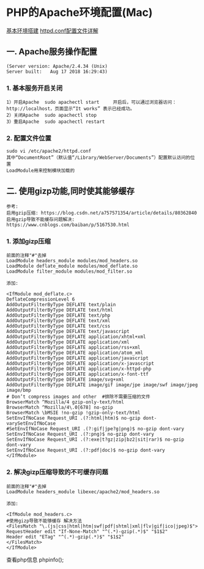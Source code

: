 # PHP的Apache环境配置(Mac) 
[基本环境搭建](https://blog.csdn.net/cgema/article/details/72457985)
[httpd.conf配置文件详解](https://www.cnblogs.com/cqmy/p/6208656.html)
	
## 一. Apache服务操作配置
	(Server version: Apache/2.4.34 (Unix)
	Server built:   Aug 17 2018 16:29:43)
### 1. 基本服务开启关闭
	1）开启Apache  sudo apachectl start	 开启后，可以通过浏览器访问：http://localhost，页面显示“It works” 表示已经成功。
	2）关闭Apache  sudo apachectl stop
	3）重启Apache  sudo apachectl restart

### 2. 配置文件位置
	sudo vi /etc/apache2/httpd.conf
	其中“DocumentRoot”（默认值“/Library/WebServer/Documents”）配置默认访问的位置
	LoadModule用来控制模块加载的

## 二. 使用gizp功能,同时使其能够缓存
	参考:
	启用gzip压缩: https://blog.csdn.net/a757571354/article/details/80362840
	启用gzip导致不能缓存问题解决: https://www.cnblogs.com/baiban/p/5167530.html

### 1. 添加gizp压缩
	前面的注释"#"去掉
	LoadModule headers_module modules/mod_headers.so
	LoadModule deflate_module modules/mod_deflate.so
	LoadModule filter_module modules/mod_filter.so

	添加:
```config
<IfModule mod_deflate.c>
DeflateCompressionLevel 6
AddOutputFilterByType DEFLATE text/plain
AddOutputFilterByType DEFLATE text/html
AddOutputFilterByType DEFLATE text/php
AddOutputFilterByType DEFLATE text/xml
AddOutputFilterByType DEFLATE text/css
AddOutputFilterByType DEFLATE text/javascript
AddOutputFilterByType DEFLATE application/xhtml+xml
AddOutputFilterByType DEFLATE application/xml
AddOutputFilterByType DEFLATE application/rss+xml
AddOutputFilterByType DEFLATE application/atom_xml
AddOutputFilterByType DEFLATE application/javascript
AddOutputFilterByType DEFLATE application/x-javascript
AddOutputFilterByType DEFLATE application/x-httpd-php
AddOutputFilterByType DEFLATE application/x-font-ttf
AddOutputFilterByType DEFLATE image/svg+xml
AddOutputFilterByType DEFLATE image/gif image/jpe image/swf image/jpeg image/bmp
# Don’t compress images and other  #排除不需要压缩的文件
BrowserMatch ^Mozilla/4 gzip-only-text/html
BrowserMatch ^Mozilla/4\.0[678] no-gzip
BrowserMatch \bMSIE !no-gzip !gzip-only-text/html
SetEnvIfNoCase Request_URI .(?:html|htm)$ no-gzip dont-varySetEnvIfNoCase 
#SetEnvIfNoCase Request_URI .(?:gif|jpe?g|png)$ no-gzip dont-vary
SetEnvIfNoCase Request_URI .(?:png)$ no-gzip dont-vary
SetEnvIfNoCase Request_URI .(?:exe|t?gz|zip|bz2|sit|rar)$ no-gzip dont-vary
SetEnvIfNoCase Request_URI .(?:pdf|doc)$ no-gzip dont-vary
</IfModule>
```
### 2. 解决gizp压缩导致的不可缓存问题
	前面的注释"#"去掉
	LoadModule headers_module libexec/apache2/mod_headers.so

	添加:
```config
<IfModule mod_headers.c>
#使用gizp导致不能够缓存 解决方法
<FilesMatch "\.(js|css|html|htm|swf|pdf|shtml|xml|flv|gif|ico|jpeg)$">
RequestHeader edit "If-None-Match" "^(.*)-gzip(.*)$" "$1$2"
Header edit "ETag" "^(.*)-gzip(.*)$" "$1$2"
</FilesMatch>
</IfModule>
```



查看php信息 phpinfo(); 

